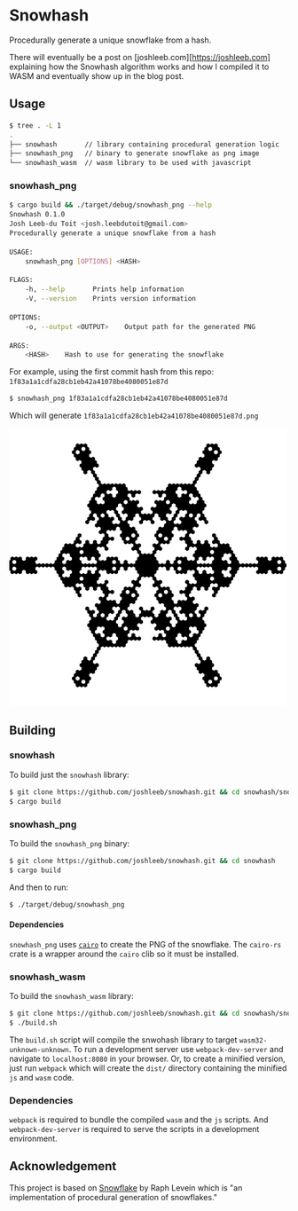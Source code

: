 # Snowhash

Procedurally generate a unique snowflake from a hash.

There will eventually be a post on [joshleeb.com][https://joshleeb.com] explaining how the Snowhash algorithm works and how I compiled it to WASM and eventually show up in the blog post.

## Usage

```bash
$ tree . -L 1
.
├── snowhash       // library containing procedural generation logic
├── snowhash_png   // binary to generate snowflake as png image
└── snowhash_wasm  // wasm library to be used with javascript
```

### snowhash_png

```bash
$ cargo build && ./target/debug/snowhash_png --help
Snowhash 0.1.0
Josh Leeb-du Toit <josh.leebdutoit@gmail.com>
Procedurally generate a unique snowflake from a hash

USAGE:
    snowhash_png [OPTIONS] <HASH>

FLAGS:
    -h, --help       Prints help information
    -V, --version    Prints version information

OPTIONS:
    -o, --output <OUTPUT>    Output path for the generated PNG

ARGS:
    <HASH>    Hash to use for generating the snowflake
```

For example, using the first commit hash from this repo: `1f83a1a1cdfa28cb1eb42a41078be4080051e87d`

```bash
$ snowhash_png 1f83a1a1cdfa28cb1eb42a41078be4080051e87d
```

Which will generate `1f83a1a1cdfa28cb1eb42a41078be4080051e87d.png`

![](1f83a1a1cdfa28cb1eb42a41078be4080051e87d.png)

## Building

### snowhash

To build just the `snowhash` library:

```bash
$ git clone https://github.com/joshleeb/snowhash.git && cd snowhash/snowhash
$ cargo build
```

### snowhash_png

To build the `snowhash_png` binary:

```bash
$ git clone https://github.com/joshleeb/snowhash.git && cd snowhash
$ cargo build
```

And then to run:

```bash
$ ./target/debug/snowhash_png
```

#### Dependencies

`snowhash_png` uses [`cairo`](https://www.cairographics.org) to create the PNG of the snowflake. The `cairo-rs` crate is a wrapper around the `cairo` clib so it must be installed. 

### snowhash_wasm

To build the `snowhash_wasm` library:

```bash
$ git clone https://github.com/joshleeb/snowhash.git && cd snowhash/snowhash_wasm
$ ./build.sh
```

The `build.sh` script will compile the snwohash library to target `wasm32-unknown-unknown`. To run a development server use `webpack-dev-server` and navigate to `localhost:8080` in your browser. Or, to create a minified version, just run `webpack` which will create the `dist/` directory containing the minified `js` and `wasm` code.

### Dependencies

`webpack` is required to bundle the compiled `wasm` and the `js` scripts. And `webpack-dev-server` is required to serve the scripts in a development environment. 

## Acknowledgement

This project is based on [Snowflake][snowflake] by Raph Levein which is "an implementation of procedural generation of snowflakes."

[snowflake]: http://levien.com/snowflake.html
